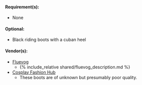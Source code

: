 #### Requirement(s):
* None

#### Optional:
* Black riding boots with a cuban heel

#### Vendor(s):
* [Fluevog](https://www.fluevog.com/shop/6873-starfleet-black)
    * {% include_relative shared/fluevog_description.md %}
* [Cosplay Fashion Hub](https://www.ebay.com/itm/176408062936)
    * These boots are of unknown but presumably poor quality.